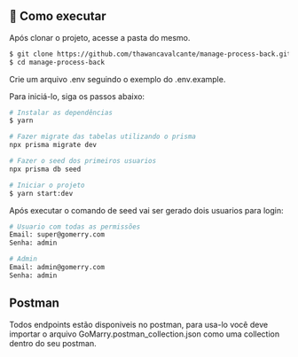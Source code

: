 ## 🚀 Como executar

Após clonar o projeto, acesse a pasta do mesmo.

```bash
$ git clone https://github.com/thawancavalcante/manage-process-back.git
$ cd manage-process-back
```

Crie um arquivo .env seguindo o exemplo do .env.example.

Para iniciá-lo, siga os passos abaixo:

```bash
# Instalar as dependências
$ yarn

# Fazer migrate das tabelas utilizando o prisma
npx prisma migrate dev

# Fazer o seed dos primeiros usuarios
npx prisma db seed

# Iniciar o projeto
$ yarn start:dev
```

Após executar o comando de seed vai ser gerado dois usuarios para login:

```bash
# Usuario com todas as permissões
Email: super@gomerry.com
Senha: admin

# Admin
Email: admin@gomerry.com
Senha: admin

```

## Postman
Todos endpoints estão disponiveis no postman, para usa-lo você deve importar o arquivo GoMarry.postman_collection.json como uma collection dentro do seu postman.
